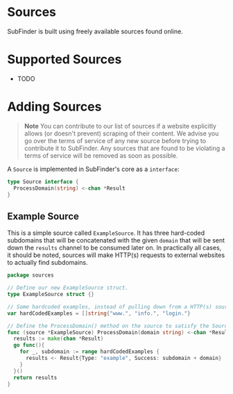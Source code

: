 # Sources
SubFinder is built using freely available sources found online.

# Supported Sources
* TODO

# Adding Sources
> **Note** You can contribute to our list of sources if a website explicitly allows (or doesn't prevent) scraping of their content. We advise you go over the terms of service of any new source before trying to contribute it to SubFinder. Any sources that are found to be violating a terms of service will be removed as soon as possible.

A `Source` is implemented in SubFinder's core as a `interface`:
```go
type Source interface {
  ProcessDomain(string) <-chan *Result
}
```

## Example Source
This is a simple source called `ExampleSource`. It has three hard-coded subdomains that will be concatenated with the given `domain` that will be sent down the `results` channel to be consumed later on. In practically all cases, it should be noted, sources will make HTTP(s) requests to external websites to actually find subdomains.
```go
package sources 

// Define our new ExampleSource struct.
type ExampleSource struct {}

// Some hardcoded examples, instead of pulling down from a HTTP(s) source.
var hardCodedExamples = []string{"www.", "info.", "login."}

// Define the ProcessDomain() method on the source to satisfy the Source interface.
func (source *ExampleSource) ProcessDomain(domain string) <-chan *Result {
  results := make(chan *Result)
  go func(){
    for _, subdomain := range hardCodedExamples {
      results <- Result{Type: "example", Success: subdomain + domain}
    }
  }()
  return results
}
```
